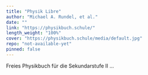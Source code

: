 ```yaml
---
title: "Physik Libre"
author: "Michael A. Rundel, et al."
date: ""
link: "https://physikbuch.schule/"
length_weight: "100%"
cover: "https://physikbuch.schule/media/default.jpg"
repo: "not-available-yet"
pinned: false
---
```


Freies Physikbuch für die Sekundarstufe II ...
